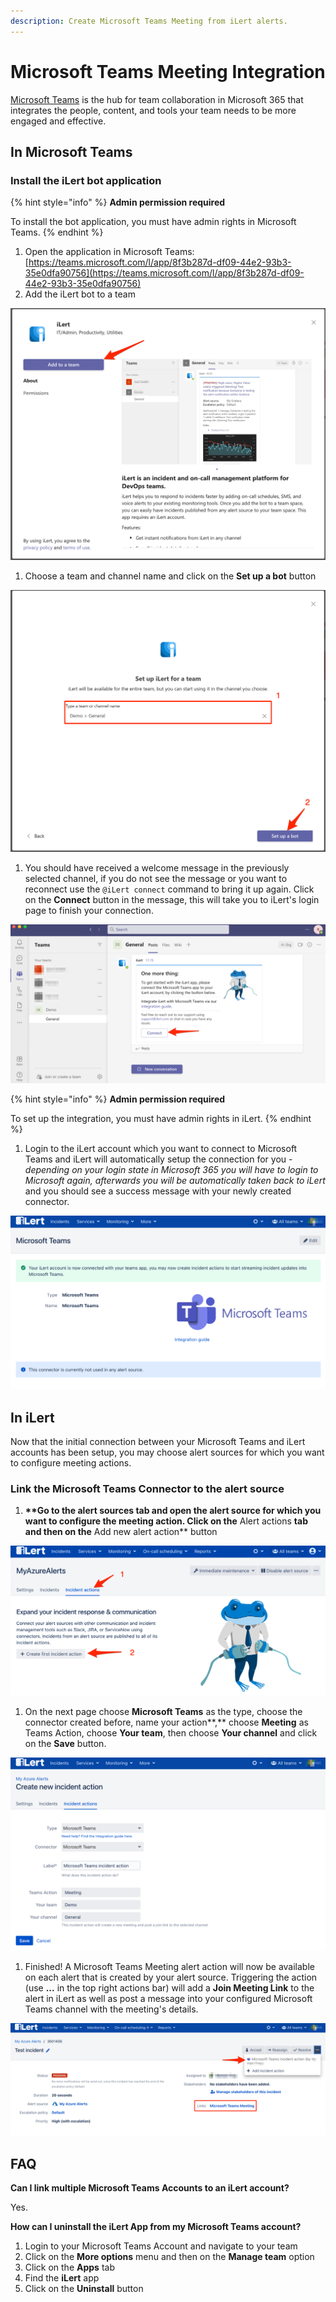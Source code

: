 ```yaml
---
description: Create Microsoft Teams Meeting from iLert alerts.
---
```


# Microsoft Teams Meeting Integration

[Microsoft Teams](https://www.microsoft.com/en-ww/microsoft-teams/group-chat-software) is the hub for team collaboration in Microsoft 365 that integrates the people, content, and tools your team needs to be more engaged and effective.

## In Microsoft Teams <a id="in-microsoft-teams"></a>

### Install the iLert bot application

{% hint style="info" %}
**Admin permission required**

To install the bot application, you must have admin rights in Microsoft Teams.
{% endhint %}

1. Open the application in Microsoft Teams: [https://teams.microsoft.com/l/app/8f3b287d-df09-44e2-93b3-35e0dfa90756](https://teams.microsoft.com/l/app/8f3b287d-df09-44e2-93b3-35e0dfa90756)
2. Add the iLert bot to a team

![](../../.gitbook/assets/general__demo____microsoft_teams%20%281%29.png)

1. Choose a team and channel name and click on the **Set up a bot** button

![](../../.gitbook/assets/general__demo____microsoft_teams%20%282%29.png)

1. You should have received a welcome message in the previously selected channel, if you do not see the message or you want to reconnect use the `@iLert connect` command  to bring it up again. Click on the **Connect** button in the message, this will take you to iLert's login page to finish your connection.

![](../../.gitbook/assets/general__demo____microsoft_teams.png)

{% hint style="info" %}
**Admin permission required**

To set up the integration, you must have admin rights in iLert.
{% endhint %}

1. Login to the iLert account which you want to connect to Microsoft Teams and iLert will automatically setup the connection for you - _depending on your login state in Microsoft 365 you will have to login to Microsoft again, afterwards you will be automatically taken back to iLert_ and you should see a success message with your newly created connector.

![](../../.gitbook/assets/ilert%20%2898%29.png)

## In iLert <a id="in-ilert"></a>

Now that the initial connection between your Microsoft Teams and iLert accounts has been setup, you may choose alert sources for which you want to configure meeting actions.

### Link the Microsoft Teams Connector to the alert source

1. **\*\*Go to the alert sources tab and open the alert source for which you want to configure the meeting action. Click on the** Alert actions **tab and then on the** Add new alert action\*\* button

![](../../.gitbook/assets/screenshot_16_03_21__16_04.png)

1. On the next page choose **Microsoft Teams** as the type, choose the connector created before, name your action**,** choose **Meeting** as Teams Action, choose **Your team**, then choose **Your channel** and click on the **Save** button.

![](../../.gitbook/assets/ilert%20%2899%29.png)

1. Finished! A Microsoft Teams Meeting alert action will now be available on each alert that is created by your alert source. Triggering the action \(use **...** in the top right actions bar\) will add a **Join Meeting Link** to the alert in iLert as well as post a message into your configured Microsoft Teams channel with the meeting's details.

![](../../.gitbook/assets/ilert%20%28100%29.png)

## FAQ <a id="faq"></a>

**Can I link multiple Microsoft Teams Accounts to an iLert account?**

Yes.

**How can I uninstall the iLert App from my Microsoft Teams account?**

1. Login to your Microsoft Teams Account and navigate to your team 
2. Click on the **More options** menu and then on the **Manage team** option
3. Click on the **Apps** tab
4. Find the **iLert** app
5. Click on the **Uninstall** button

